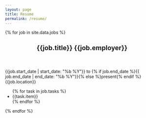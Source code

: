 ```yaml
---
layout: page
title: Resume
permalink: /resume/
---
```


{% for job in site.data.jobs %}
<section class = "opportunity">
  <header><h1>{{job.title}}<span> {{job.employer}}</span></h1></header>
  <div class="timeline">{{job.start_date | start_date: "%b %Y"}} to {% if job.end_date %}{{ job.end_date | end_date: "%b %Y"}}{% else %}present{% endif %}<br/>{{job.location}}</div>
  <ul>
  {% for task in job.tasks %}
    <li>{{task.item}}</li>
  {% endfor %}
  </ul>
</section>
{% endfor %}